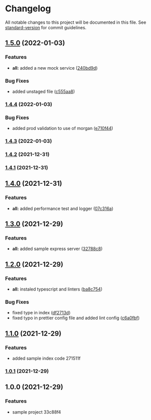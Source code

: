 # Changelog

All notable changes to this project will be documented in this file. See [standard-version](https://github.com/conventional-changelog/standard-version) for commit guidelines.

## [1.5.0](https://github.com/cesarochoa2006/base-node-ts/compare/v1.4.4...v1.5.0) (2022-01-03)


### Features

* **all:** added a new mock service ([240bd9d](https://github.com/cesarochoa2006/base-node-ts/commit/240bd9d062836187080be877203a88e055b9a28e))


### Bug Fixes

* added unstaged file ([c555aa8](https://github.com/cesarochoa2006/base-node-ts/commit/c555aa8dc307924fc30c92ea9b84bbf839ab6f51))

### [1.4.4](https://github.com/cesarochoa2006/base-node-ts/compare/v1.4.2...v1.4.4) (2022-01-03)


### Bug Fixes

* added prod validation to use of morgan ([e710f44](https://github.com/cesarochoa2006/base-node-ts/commit/e710f44309131d5bec7aabcca625e2e3973dd7fe))

### [1.4.3](https://github.com/cesarochoa2006/base-node-ts/compare/v1.4.2...v1.4.3) (2022-01-03)

### [1.4.2](https://github.com/cesarochoa2006/base-node-ts/compare/v1.4.1...v1.4.2) (2021-12-31)

### [1.4.1](https://github.com/cesarochoa2006/base-node-ts/compare/v1.4.0...v1.4.1) (2021-12-31)

## [1.4.0](https://github.com/cesarochoa2006/base-node-ts/compare/v1.3.0...v1.4.0) (2021-12-31)


### Features

* **all:** added performance test and logger ([07c316a](https://github.com/cesarochoa2006/base-node-ts/commit/07c316a0571899fe27b64b02ec5081bf8f19b525))

## [1.3.0](https://github.com/cesarochoa2006/base-node-ts/compare/v1.2.0...v1.3.0) (2021-12-29)


### Features

* **all:** added sample express server ([32788c8](https://github.com/cesarochoa2006/base-node-ts/commit/32788c838117b1e9a7a27bbba96f5f2ebcb68321))

## [1.2.0](https://github.com/cesarochoa2006/base-node-ts/compare/v1.1.0...v1.2.0) (2021-12-29)


### Features

* **all:** instaled typescript and linters ([ba8c754](https://github.com/cesarochoa2006/base-node-ts/commit/ba8c7540dd6dc724cfa37a86b547cb84ad62970c))


### Bug Fixes

* fixed type in index ([df2713d](https://github.com/cesarochoa2006/base-node-ts/commit/df2713de38fc114a63273ab65cdc5ccf6567f0eb))
* fixed typo in prettier config file and added lint config ([c6a0fbf](https://github.com/cesarochoa2006/base-node-ts/commit/c6a0fbf5b4997fa8e7e51cc7097f4f52b96a70c2))

## [1.1.0](///compare/v1.0.1...v1.1.0) (2021-12-29)


### Features

* added sample index code 271511f

### [1.0.1](///compare/v1.0.0...v1.0.1) (2021-12-29)

## 1.0.0 (2021-12-29)


### Features

* sample project 33c88f4

